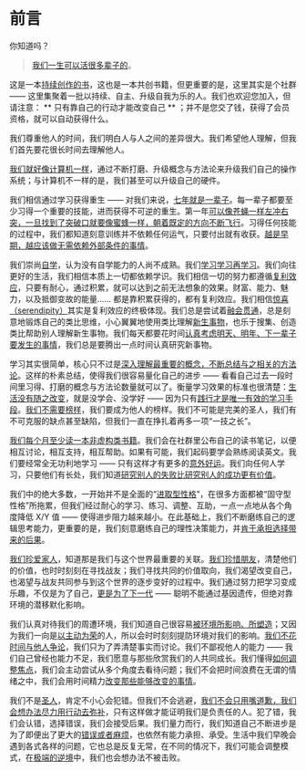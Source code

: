 # 前言

你知道吗？

> [我们一生可以活很多辈子的](images/heres-sth-wrong.jpg)。


这是一本[持续创作的书](Preface.md)，这也是一本共创书籍，但更重要的是，这里其实是个社群 —— 这里集聚着一批以持续、自主、升级自我为乐的人。我们也欢迎您加入，但请注意： ** 只有靠自己的行动才能改变自己 ** ；并不是您交了钱，获得了会员资格，就可以自动获得什么。

我们尊重他人的时间，我们明白人与人之间的差异很大。我们希望他人理解，但我们首先要花很长时间去理解他人。

[我们就好像计算机一样](A08.md)，通过不断打磨、升级概念与方法论来升级我们自己的操作系统；与计算机不一样的是，我们甚至可以升级自己的硬件。

我们相信通过学习获得重生 —— 对我们来说，[七年就是一辈子](Preface.md)。每一辈子都要至少习得一个重要的技能，进而获得不可逆的重生。第一年[可以像苍蝇一样左冲右突，一旦找到了突破口就要像蜜蜂一样，朝着既定的方向不断飞行](A20.md)。习得任何技能的过程中，我们都知道刻意训练并不依赖任何运气，只要付出就有收获。[越是早期，越应该做无需依赖外部条件的事情](A04.md)。

我们崇尚[自学](A24.md)，认为没有自学能力的人尚不成熟。我们[学习学习再学习](Preface.md)。我们向往更好的生活，我们相信本质上一切都依赖学识。我们相信一切的努力都遵循[复利效应](A01.md)，只要有耐心，通过积累，就可以达到之前无法想象的效果。财富、能力、魅力，以及抵御变故的能量…… 都是靠积累获得的，都有复利效应。我们相信[惊喜（serendipity）](A18.md)其实是复利效应的终极体现。我们总是尝试着[融会贯通](A09.md)，总是刻意地锻炼自己的类比思维，小心翼翼地使用类比理解[新生事物](A32.md)，也乐于搜集、创造类比帮助别人理解新生事物。我们每天都要花时间[认真考虑明天、明年、下一辈子要发生的事情](A23.md)，我们总是要腾出一点时间认真研究新事物。

学习其实很简单，核心只不过是[深入理解最重要的概念，不断总结与之相关的方法论](A10.md)。这样的朴素总结，使得我们很容易量化自己的进步 —— 看看自己过去一段时间里习得、打磨的概念与方法论数量就可以了。衡量学习效果的标准也很清楚：[生活没有随之改变](A27.md)，就是没学会、没学好 —— 因为只有[践行才是唯一有效的学习手段](A02.md)。[我们不需要榜样](A19.md)，我们要成为他人的榜样。我们不可能是完美的圣人，我们有不可克服的缺点甚至缺陷，但我们一直在挣扎着再多一项“一技之长”。

[我们每个月至少读一本非虚构类书籍](A22.md)。我们会在社群里公布自己的读书笔记，以便相互讨论，相互支持，相互帮助。如果有可能，我们起码要学会熟练阅读英文。我们要经常全无功利地学习 —— 只有这样才有更多的[意外好运](A18.md)。我们向任何人学习，只要他们有长处，我们知道[研究别人的失败比研究别人的成功更有价值](A26.md)。

我们中的绝大多数，一开始并不是全面的“[进取型性格](A10.md)”，在很多方面都被“固守型性格”所拖累，但我们经过耐心的学习、练习、调整、互助，一点一点地从各个角度降低 X/Y 值 —— 使得进步阻力越来越小。在此基础上，我们不断磨练自己的逻辑思考能力，更重要的是，我们刻意磨练自己的理性决策能力，并[肯于承担选择带来的后果](A26.md)。

[我们珍爱家人](A12.md)，知道那是我们与这个世界最重要的关联。[我们珍惜朋友](A14.md)，清楚他们的价值，也时时刻刻在寻找战友；我们寻找共同的价值取向，我们渴望改变自己，也渴望与战友共同参与到这个世界的逐步变好的过程中。我们通过努力把学习变成乐趣，不仅是为了自己，[更是为了下一代](A28.md) —— 聪明不能通过基因遗传，但绝对靠环境的潜移默化影响。

我们认真对待我们的周遭环境，我们知道自己很容易[被环境所影响、所塑造](A29.md)；又因为我们一向是[以主动为荣](A06.md)的人，所以会时时刻刻提防环境对我们的影响。[我们不花时间与他人争论](A11.md)，我们只为了弄清楚事实而讨论。我们不鄙视他人的能力 —— 我们自己曾经也能力不足，我们愿意与那些欣赏我们的人共同成长。我们懂得[如何调整焦点](A21.md)，我们会主动尝试从多个角度去看待问题；我们不会把时间浪费在无谓的情绪之中，我们会用时间精力[改变那些能够改变的事情](A26.md)。

我们不是[圣人](A19.md)，肯定不小心会犯错。但我们不会逃避，[我们不会只用嘴道歉，我们会想办法尽力用行动去弥补](A14.md)，只有这样做才能证明我们是负责任的人。犯了错，我们会认错，选择错误，我们会接受后果。我们量力而行，我们知道自己不断进步是为了即便出了更大的[错误或者麻烦](A31.md)，也依然有能力承担、承受。生活中我们早晚会遇到各式各样的问题，它也总是反复无常，在不同的情况下，我们可能会调整模式，在[极端的逆境](A33.md)中，我们也会想办法不被击败。
